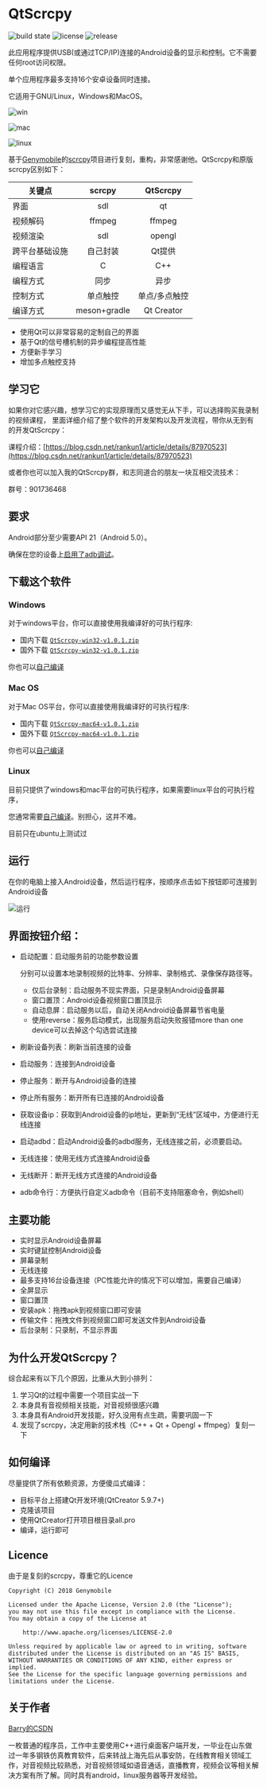 # QtScrcpy 

![build state](https://img.shields.io/badge/build-passing-brightgreen.svg)
![license](https://img.shields.io/badge/license-Apache2.0-blue.svg)
![release](https://img.shields.io/badge/release-v1.0.1-brightgreen.svg)


此应用程序提供USB(或通过TCP/IP)连接的Android设备的显示和控制。它不需要任何root访问权限。

单个应用程序最多支持16个安卓设备同时连接。

它适用于GNU/Linux，Windows和MacOS。

![win](screenshot/win.png)

![mac](screenshot/mac.jpg)

![linux](screenshot/ubuntu.png)

基于[Genymobile](https://github.com/Genymobile)的[scrcpy](https://github.com/Genymobile/scrcpy)项目进行复刻，重构，非常感谢他。QtScrcpy和原版scrcpy区别如下：

关键点|scrcpy|QtScrcpy
--|:--:|:--:
界面|sdl|qt
视频解码|ffmpeg|ffmpeg
视频渲染|sdl|opengl
跨平台基础设施|自己封装|Qt提供
编程语言|C|C++
编程方式|同步|异步
控制方式|单点触控|单点/多点触控
编译方式|meson+gradle|Qt Creator

- 使用Qt可以非常容易的定制自己的界面
- 基于Qt的信号槽机制的异步编程提高性能
- 方便新手学习
- 增加多点触控支持


## 学习它
如果你对它感兴趣，想学习它的实现原理而又感觉无从下手，可以选择购买我录制的视频课程，
里面详细介绍了整个软件的开发架构以及开发流程，带你从无到有的开发QtScrcpy：

课程介绍：[https://blog.csdn.net/rankun1/article/details/87970523](https://blog.csdn.net/rankun1/article/details/87970523)

或者你也可以加入我的QtScrcpy群，和志同道合的朋友一块互相交流技术：

群号：901736468


## 要求
Android部分至少需要API 21（Android 5.0）。

确保在您的设备上[启用了adb调试][enable-adb]。

[enable-adb]: https://developer.android.com/studio/command-line/adb.html#Enabling


## 下载这个软件

### Windows

对于windows平台，你可以直接使用我编译好的可执行程序:

 - 国内下载 [`QtScrcpy-win32-v1.0.1.zip`][gitee-win32]
 - 国外下载 [`QtScrcpy-win32-v1.0.1.zip`][github-win32]

 

 
[gitee-win32]: https://files.gitee.com/group1/M00/08/37/PaAvDF0O98SAZd-KAf-R_j8Fei8293.zip?token=677250295122144e72ff23de768dbb3a&ts=1561262188&attname=QtScrcpy-win32-v1.0.1.zip&disposition=attachment

[github-win32]: https://github.com/barry-ran/QtScrcpy/releases/download/v1.0.1/QtScrcpy-win32-v1.0.1.zip


你也可以[自己编译](#如何编译)

### Mac OS

对于Mac OS平台，你可以直接使用我编译好的可执行程序:

- 国内下载 [`QtScrcpy-mac64-v1.0.1.zip`][gitee-mac64]
- 国外下载 [`QtScrcpy-mac64-v1.0.1.zip`][github-mac64]

[gitee-mac64]: https://files.gitee.com/group1/M00/08/37/PaAvDF0O98mAEJDJAlpAtBTOOsE526.dmg?token=3fd6b4f6b255a2e0e0362b7e40935ee5&ts=1561262231&attname=QtScrcpy-mac64-v1.0.1.dmg&disposition=attachment

[github-mac64]: https://github.com/barry-ran/QtScrcpy/releases/download/v1.0.1/QtScrcpy-mac64-v1.0.1.zip

你也可以[自己编译](#如何编译)

### Linux

目前只提供了windows和mac平台的可执行程序，如果需要linux平台的可执行程序，

您通常需要[自己编译](#如何编译)。别担心，这并不难。

目前只在ubuntu上测试过

## 运行

在你的电脑上接入Android设备，然后运行程序，按顺序点击如下按钮即可连接到Android设备

![运行](screenshot/run.png)

## 界面按钮介绍：

- 启动配置：启动服务前的功能参数设置    

    分别可以设置本地录制视频的比特率、分辨率、录制格式、录像保存路径等。

    - 仅后台录制：启动服务不现实界面，只是录制Android设备屏幕
    - 窗口置顶：Android设备视频窗口置顶显示
    - 自动息屏：启动服务以后，自动关闭Android设备屏幕节省电量
    - 使用reverse：服务启动模式，出现服务启动失败报错more than one device可以去掉这个勾选尝试连接
    

- 刷新设备列表：刷新当前连接的设备
- 启动服务：连接到Android设备
- 停止服务：断开与Android设备的连接
- 停止所有服务：断开所有已连接的Android设备
- 获取设备ip：获取到Android设备的ip地址，更新到“无线”区域中，方便进行无线连接
- 启动adbd：启动Android设备的adbd服务，无线连接之前，必须要启动。
- 无线连接：使用无线方式连接Android设备
- 无线断开：断开无线方式连接的Android设备
- adb命令行：方便执行自定义adb命令（目前不支持阻塞命令，例如shell）


## 主要功能
- 实时显示Android设备屏幕
- 实时键鼠控制Android设备
- 屏幕录制
- 无线连接
- 最多支持16台设备连接（PC性能允许的情况下可以增加，需要自己编译）
- 全屏显示
- 窗口置顶
- 安装apk：拖拽apk到视频窗口即可安装
- 传输文件：拖拽文件到视频窗口即可发送文件到Android设备
- 后台录制：只录制，不显示界面


## 为什么开发QtScrcpy？
综合起来有以下几个原因，比重从大到小排列：
1. 学习Qt的过程中需要一个项目实战一下
2. 本身具有音视频相关技能，对音视频很感兴趣
3. 本身具有Android开发技能，好久没用有点生疏，需要巩固一下
4. 发现了scrcpy，决定用新的技术栈（C++ + Qt + Opengl + ffmpeg）复刻一下


## 如何编译
尽量提供了所有依赖资源，方便傻瓜式编译：
- 目标平台上搭建Qt开发环境(QtCreator 5.9.7+)
- 克隆该项目
- 使用QtCreator打开项目根目录all.pro
- 编译，运行即可


## Licence
由于是复刻的scrcpy，尊重它的Licence

    Copyright (C) 2018 Genymobile

    Licensed under the Apache License, Version 2.0 (the "License");
    you may not use this file except in compliance with the License.
    You may obtain a copy of the License at

        http://www.apache.org/licenses/LICENSE-2.0

    Unless required by applicable law or agreed to in writing, software
    distributed under the License is distributed on an "AS IS" BASIS,
    WITHOUT WARRANTIES OR CONDITIONS OF ANY KIND, either express or implied.
    See the License for the specific language governing permissions and
    limitations under the License.

## 关于作者

[Barry的CSDN](https://blog.csdn.net/rankun1)

一枚普通的程序员，工作中主要使用C++进行桌面客户端开发，一毕业在山东做过一年多钢铁仿真教育软件，后来转战上海先后从事安防，在线教育相关领域工作，对音视频比较熟悉，对音视频领域如语音通话，直播教育，视频会议等相关解决方案有所了解。同时具有android，linux服务器等开发经验。
